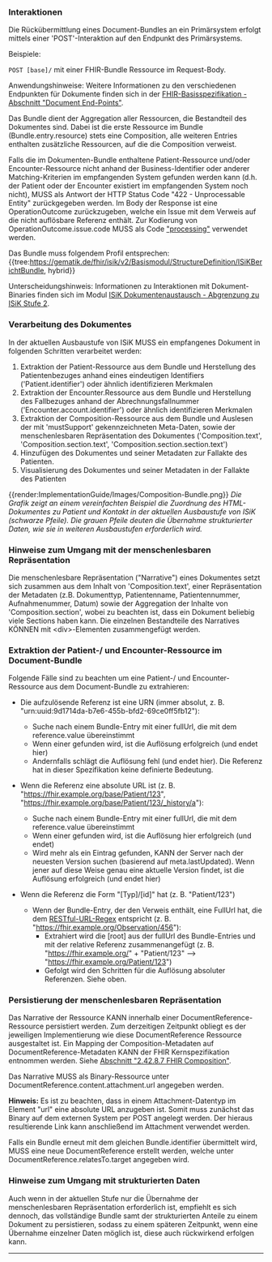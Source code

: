 ### Interaktionen

Die Rückübermittlung eines Document-Bundles an ein Primärsystem erfolgt mittels einer 'POST'-Interaktion auf den Endpunkt des Primärsystems.

 Beispiele:

   `POST [base]/` mit einer FHIR-Bundle Ressource im Request-Body.

   Anwendungshinweise: Weitere Informationen zu den verschiedenen Endpunkten für Dokumente finden sich in der [FHIR-Basisspezifikation - Abschnitt "Document End-Points"](https://www.hl7.org/fhir/documents.html#bundle).
  
Das Bundle dient der Aggregation aller Ressourcen, die Bestandteil des Dokumentes sind. Dabei ist die erste Ressource im Bundle (Bundle.entry.resource) stets eine Composition, alle weiteren Entries enthalten zusätzliche Ressourcen, auf die die Composition verweist.

Falls die im Dokumenten-Bundle enthaltene Patient-Ressource und/oder Encounter-Ressource nicht anhand der Business-Identifier oder anderer Matching-Kriterien im empfangenden System gefunden werden kann (d.h. der Patient oder der Encounter existiert im empfangenden System noch nicht), MUSS als Antwort der HTTP Status Code "422 - Unprocessable Entity" zurückgegeben werden. Im Body der Response ist eine OperationOutcome zurückzugeben, welche ein Issue mit dem Verweis auf die nicht auflösbare Referenz enthält. Zur Kodierung von OperationOutcome.issue.code MUSS als Code ["processing"](http://hl7.org/fhir/issue-type) verwendet werden.

Das Bundle muss folgendem Profil entsprechen:
{{tree:https://gematik.de/fhir/isik/v2/Basismodul/StructureDefinition/ISiKBerichtBundle, hybrid}}  

Unterscheidungshinweis: Informationen zu Interaktionen mit Dokument-Binaries finden sich im Modul [ISiK Dokumentenaustausch - Abgrenzung zu ISiK Stufe 2](https://simplifier.net/guide/isik-dokumentenaustausch/ImplementationGuide-markdown-AkteureUndInteraktionen?version=current#ImplementationGuide-markdown-AkteureUndInteraktionen-ErzeugenVonMetadaten).

### Verarbeitung des Dokumentes

In der aktuellen Ausbaustufe von ISiK MUSS ein empfangenes Dokument in folgenden Schritten verarbeitet werden:

1. Extraktion der Patient-Ressource aus dem Bundle und Herstellung des Patientenbezuges anhand eines eindeutigen Identifiers ('Patient.identifier') oder ähnlich identifizieren Merkmalen
2. Extraktion der Encounter.Ressource aus dem Bundle und Herstellung des Fallbezuges anhand der Abrechnungsfallnummer ('Encounter.account.identifier') oder ähnlich identifizieren Merkmalen
3. Extraktion der Composition-Ressource aus dem Bundle und Auslesen der mit 'mustSupport' gekennzeichneten Meta-Daten, sowie der menschenlesbaren Repräsentation des Dokumentes ('Composition.text', 'Composition.section.text', 'Composition.section.section.text')
4. Hinzufügen des Dokumentes und seiner Metadaten zur Fallakte des Patienten.
5. Visualisierung des Dokumentes und seiner Metadaten in der Fallakte des Patienten

{{render:ImplementationGuide/Images/Composition-Bundle.png}}
*Die Grafik zeigt an einem vereinfachten Beispiel die Zuordnung des HTML-Dokumentes zu Patient und Kontakt in der aktuellen Ausbaustufe von ISiK (schwarze Pfeile). Die grauen Pfeile deuten die Übernahme strukturierter Daten, wie sie in weiteren Ausbaustufen erforderlich wird.*

### Hinweise zum Umgang mit der menschenlesbaren Repräsentation

Die menschenlesbare Repräsentation ("Narrative") eines Dokumentes setzt sich zusammen aus dem Inhalt von 'Composition.text', einer Repräsentation der Metadaten (z.B. Dokumenttyp, Patientenname, Patientennummer, Aufnahmenummer, Datum) sowie der Aggregation der Inhalte von 'Composition.section', wobei zu beachten ist, dass ein Dokument beliebig viele Sections haben kann.
Die einzelnen Bestandteile des Narratives KÖNNEN mit \<div\>-Elementen zusammengefügt werden.

### Extraktion der Patient-/ und Encounter-Ressource im Document-Bundle

Folgende Fälle sind zu beachten um eine Patient-/ und Encounter-Ressource aus dem Document-Bundle zu extrahieren:

* Die aufzulösende Referenz ist eine URN (immer absolut, z. B. "urn:uuid:9d1714da-b7e6-455b-bfd2-69ce0ff5fb12"):
  * Suche nach einem Bundle-Entry mit einer fullUrl, die mit dem reference.value übereinstimmt
  * Wenn einer gefunden wird, ist die Auflösung erfolgreich (und endet hier)
  * Andernfalls schlägt die Auflösung fehl (und endet hier). Die Referenz hat in dieser Spezifikation keine definierte Bedeutung.

* Wenn die Referenz eine absolute URL ist (z. B. "https://fhir.example.org/base/Patient/123", "https://fhir.example.org/base/Patient/123/_history/a"):
  * Suche nach einem Bundle-Entry mit einer fullUrl, die mit dem reference.value übereinstimmt
  * Wenn einer gefunden wird, ist die Auflösung hier erfolgreich (und endet)
  * Wird mehr als ein Eintrag gefunden, KANN der Server nach der neuesten Version suchen (basierend auf meta.lastUpdated). Wenn jener auf diese Weise genau eine aktuelle Version findet, ist die Auflösung erfolgreich (und endet hier)

* Wenn die Referenz die Form "[Typ]/[id]" hat (z. B. "Patient/123")
  * Wenn der Bundle-Entry, der den Verweis enthält, eine FullUrl hat, die dem [RESTful-URL-Regex](http://hl7.org/fhir/references.html#regex) entspricht (z. B. "https://fhir.example.org/Observation/456"):
    * Extrahiert wird die [root] aus der fullUrl des Bundle-Entries und mit der relative Referenz zusammenangefügt (z. B. "https://fhir.example.org/" + "Patient/123" --> "https://fhir.example.org/Patient/123")
    * Gefolgt wird den Schritten für die Auflösung absoluter Referenzen. Siehe oben.

### Persistierung der menschenlesbaren Repräsentation

Das Narrative der Ressource KANN innerhalb einer DocumentReference-Ressource persistiert werden. Zum derzeitigen Zeitpunkt obliegt es der jeweiligen Implementierung wie diese DocumentReference Ressource ausgestaltet ist.
Ein Mapping der Composition-Metadaten auf DocumentReference-Metadaten KANN der FHIR Kernspezifikation entnommen werden. Siehe [Abschnitt "2.42.8.7 FHIR Composition"](https://www.hl7.org/fhir/documentreference-mappings.html#fhircomposition).

Das Narrative MUSS als Binary-Ressource unter DocumentReference.content.attachment.url angegeben werden.

**Hinweis:** Es ist zu beachten, dass in einem Attachment-Datentyp im Element "url" eine absolute URL anzugeben ist. Somit muss zunächst das Binary auf dem externen System per POST angelegt werden. Der hieraus resultierende Link kann anschließend im Attachment verwendet werden.

Falls ein Bundle erneut mit dem gleichen Bundle.identifier übermittelt wird, MUSS eine neue DocumentReference erstellt werden, welche unter DocumentReference.relatesTo.target angegeben wird.

### Hinweise zum Umgang mit strukturierten Daten

Auch wenn in der aktuellen Stufe nur die Übernahme der menschenlesbaren Repräsentation erforderlich ist, empfiehlt es sich dennoch, das vollständige Bundle samt der strukturierten Anteile zu einem Dokument zu persistieren, sodass zu einem späteren Zeitpunkt, wenn eine Übernahme einzelner Daten möglich ist, diese auch rückwirkend erfolgen kann.

---